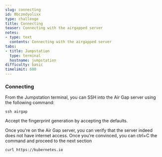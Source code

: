 ```yaml
---
slug: connecting
id: 8bczmdyolixx
type: challenge
title: Connecting
teaser: Connecting with the airgapped server
notes:
- type: text
  contents: Connecting with the airgapped server
tabs:
- title: Jumpstation
  type: terminal
  hostname: jumpstation
difficulty: basic
timelimit: 600
---
```


### Connecting

From the Jumpstation terminal, you can SSH into the Air Gap server using the following command:

```shell
ssh airgap
```

Accept the fingerprint generation by accepting the defaults.

Once you're on the Air Gap server, you can verify that the server indeed does not have internet access. Once you're convinced, you
can ctrl+C the command and proceed to the next section

```shell
curl https://kubernetes.io
```
